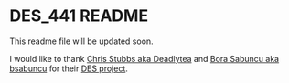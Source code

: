 # DES_441 README

This readme file will be updated soon.

I would like to thank [Chris Stubbs aka Deadlytea](https://github.com/deadlytea) and [Bora Sabuncu aka bsabuncu](https://github.com/bsabuncu) for their [DES project](https://github.com/deadlytea/DES). 
